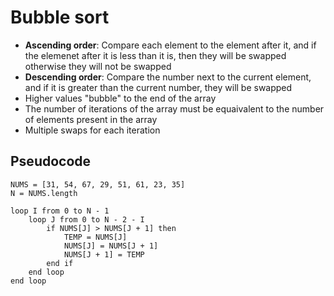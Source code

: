 # Bubble sort

- **Ascending order**: Compare each element to the element after it, and if the elemenet after it is less than it is, then they will be swapped otherwise they will not be swapped
- **Descending order**: Compare the number next to the current element, and if it is greater than the current number, they will be swapped
- Higher values "bubble" to the end of the array
- The number of iterations of the array must be equaivalent to the number of elements present in the array
- Multiple swaps for each iteration

## Pseudocode

    NUMS = [31, 54, 67, 29, 51, 61, 23, 35]
    N = NUMS.length

    loop I from 0 to N - 1
        loop J from 0 to N - 2 - I
            if NUMS[J] > NUMS[J + 1] then
                TEMP = NUMS[J]
                NUMS[J] = NUMS[J + 1]
                NUMS[J + 1] = TEMP
            end if
        end loop
    end loop